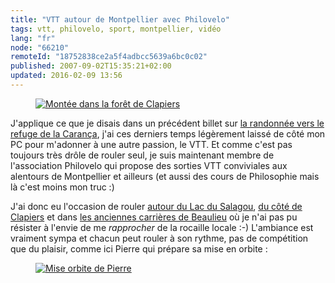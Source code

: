 ```yaml
---
title: "VTT autour de Montpellier avec Philovelo"
tags: vtt, philovelo, sport, montpellier, vidéo
lang: "fr"
node: "66210"
remoteId: "18752838ce2a5f4adbcc5639a6bc0c02"
published: 2007-09-02T15:35:21+02:00
updated: 2016-02-09 13:56
---
```




<figure class="object-left"><a href="/images/montee-dans-la-foret-de-clapiers.jpg"><img src="/images/330x/montee-dans-la-foret-de-clapiers.jpg" alt="Montée dans la forêt de Clapiers">
</a></figure>


J'applique ce que je disais dans un précédent billet sur [la randonnée vers le
refuge de la Carança](/post/en-route-vers-le-refuge-de-la-caranca), j'ai ces
derniers temps légèrement laissé de côté mon PC pour m'adonner à une autre
passion, le VTT. Et comme c'est pas toujours très drôle de rouler seul, je suis
maintenant membre de l'association Philovelo qui propose des sorties VTT
conviviales aux alentours de Montpellier et ailleurs (et aussi des cours de
Philosophie mais là c'est moins mon truc :)


J'ai donc eu l'occasion de rouler [autour du Lac du
Salagou](http://philovelo3.free.fr/Sorties/PB00017-salagou.htm), [du côté de
Clapiers](http://philovelo3.free.fr/Sorties/PB00018-clapiers.htm) et dans [les
anciennes carrières de
Beaulieu](http://philovelo3.free.fr//Sorties/PB00019-beaulieu.htm) où je n'ai
pas pu résister à l'envie de me *rapprocher* de la rocaille locale :-)
L'ambiance est vraiment sympa et chacun peut rouler à son rythme, pas de
compétition que du plaisir, comme ici Pierre qui prépare sa mise en orbite :

<figure class="object-center"><a href="/images/mise-orbite-de-pierre.jpg"><img src="/images/660x/mise-orbite-de-pierre.jpg" alt="Mise orbite de Pierre">
</a></figure>
